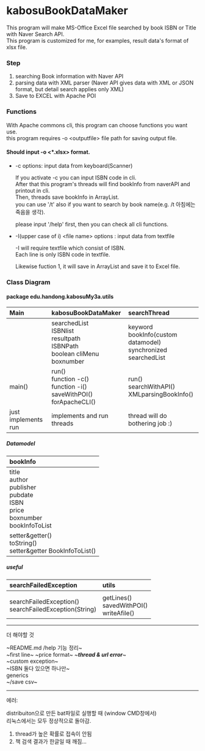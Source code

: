# kabosuBookDataMaker 

This program will make MS-Office Excel file searched by book ISBN or Title with Naver Search API.  
This program is customized for me, for examples, result data's format of xlsx file.

### Step

1. searching Book information with Naver API  
2. parsing data with XML parser (Naver API gives data with XML or JSON format, but detail search applies only XML)  
3. Save to EXCEL with Apache POI  


### Functions

With Apache commons cli, this program can choose functions you want use.  
this program requires -o \<outputfile> file path for saving output file.  
#### Should input -o \<\*.xlsx> format.


* -c options: input data from keyboard(Scanner) 

	If you activate -c you can input ISBN code in cli.   
	After that this program's threads will find bookInfo from naverAPI and printout in cli.  
	Then, threads save bookInfo in ArrayList.  
	you can use '/t' also if you want to search by book name(e.g. /t 아침에는 죽음을 생각).  
	
	please input '/help' first, then you can check all cli functions. 


* -I(upper case of i) \<file name> options : input data from textfile

	-I will require textfile which consist of ISBN.  
	Each line is only ISBN code in textfile.  

	Likewise fuction 1, it will save in ArrayList and save it to Excel file.  


### Class Diagram

#### package edu.handong.kabosuMy3a.utils

|Main|kabosuBookDataMaker|searchThread|
|:---|:---|:---
||searchedList<br>ISBNlist<br>resultpath<br>ISBNPath<br>boolean cliMenu<br>boxnumber|keyword<br>bookInfo(custom datamodel)<br>synchronized searchedList|
|main()|run()<br>function -c()<br>function -i()<br>saveWithPOI()<br>forApacheCLI()|run()<br>searchWithAPI()<br>XMLparsingBookInfo()|
|just implements run|implements and run threads|thread will do bothering job :)|

##### Datamodel
|bookInfo|
|:---
|title<br>author<br>publisher<br>pubdate<br>ISBN<br>price<br>boxnumber<br>bookInfoToList<br>|
|setter&getter()<br>toString()<br>setter&getter BookInfoToList()|

##### useful
|searchFailedException|utils|
|:---|:----
|||
|searchFailedException()<br>searchFailedException(String)|getLines()<br>savedWithPOI()<br>writeAfile()|

---
더 해야할 것

~README.md /help 기능 정리~    
~first line~
~price format~
~***thread & url error***~  
~custom exception~  
~ISBN 둘다 있으면 하나만~  
generics  
~/save csv~

---
에러:

distribuiton으로 만든 bat파일로 실행할 때 (window CMD창에서)  
리눅스에서는 모두 정상적으로 돌아감.  


1. thread가 높은 확률로 접속이 안됨  
2. 책 검색 결과가 한글일 때 깨짐...   
